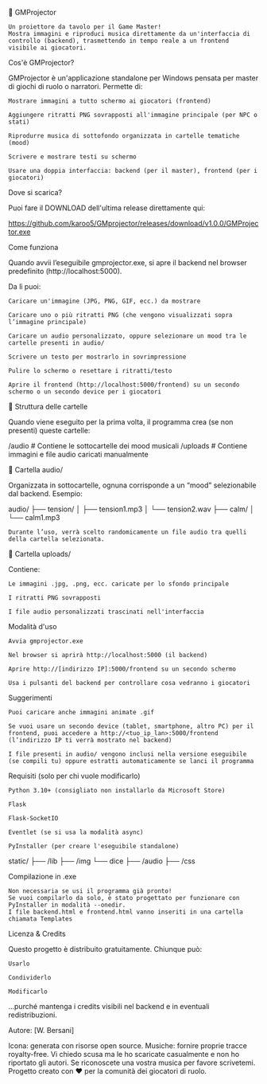 🎲 GMProjector

    Un proiettore da tavolo per il Game Master!
    Mostra immagini e riproduci musica direttamente da un'interfaccia di controllo (backend), trasmettendo in tempo reale a un frontend visibile ai giocatori.

Cos'è GMProjector?

GMProjector è un'applicazione standalone per Windows pensata per master di giochi di ruolo o narratori. Permette di:

    Mostrare immagini a tutto schermo ai giocatori (frontend)

    Aggiungere ritratti PNG sovrapposti all'immagine principale (per NPC o stati)

    Riprodurre musica di sottofondo organizzata in cartelle tematiche (mood)

    Scrivere e mostrare testi su schermo

    Usare una doppia interfaccia: backend (per il master), frontend (per i giocatori)

Dove si scarica?

Puoi fare il DOWNLOAD dell'ultima release direttamente qui:

https://github.com/karoo5/GMprojector/releases/download/v1.0.0/GMProjector.exe

Come funziona

Quando avvii l’eseguibile gmprojector.exe, si apre il backend nel browser predefinito (http://localhost:5000).

Da lì puoi:

    Caricare un'immagine (JPG, PNG, GIF, ecc.) da mostrare

    Caricare uno o più ritratti PNG (che vengono visualizzati sopra l’immagine principale)

    Caricare un audio personalizzato, oppure selezionare un mood tra le cartelle presenti in audio/

    Scrivere un testo per mostrarlo in sovrimpressione

    Pulire lo schermo o resettare i ritratti/testo

    Aprire il frontend (http://localhost:5000/frontend) su un secondo schermo o un secondo device per i giocatori

📁 Struttura delle cartelle

Quando viene eseguito per la prima volta, il programma crea (se non presenti) queste cartelle:

/audio         # Contiene le sottocartelle dei mood musicali
/uploads       # Contiene immagini e file audio caricati manualmente

📂 Cartella audio/

Organizzata in sottocartelle, ognuna corrisponde a un “mood” selezionabile dal backend.
Esempio:

audio/
├── tension/
│   ├── tension1.mp3
│   └── tension2.wav
├── calm/
│   └── calm1.mp3

    Durante l’uso, verrà scelto randomicamente un file audio tra quelli della cartella selezionata.

📂 Cartella uploads/

Contiene:

    Le immagini .jpg, .png, ecc. caricate per lo sfondo principale

    I ritratti PNG sovrapposti

    I file audio personalizzati trascinati nell'interfaccia

Modalità d'uso

    Avvia gmprojector.exe

    Nel browser si aprirà http://localhost:5000 (il backend)

    Aprire http://[indirizzo IP]:5000/frontend su un secondo schermo

    Usa i pulsanti del backend per controllare cosa vedranno i giocatori

Suggerimenti

    Puoi caricare anche immagini animate .gif

    Se vuoi usare un secondo device (tablet, smartphone, altro PC) per il frontend, puoi accedere a http://<tuo_ip_lan>:5000/frontend (l’indirizzo IP ti verrà mostrato nel backend)

    I file presenti in audio/ vengono inclusi nella versione eseguibile (se compili tu) oppure estratti automaticamente se lanci il programma

Requisiti (solo per chi vuole modificarlo)

    Python 3.10+ (consigliato non installarlo da Microsoft Store)

    Flask

    Flask-SocketIO

    Eventlet (se si usa la modalità async)

    PyInstaller (per creare l'eseguibile standalone)

static/
├── /lib
├── /img
    └── dice
├── /audio
├── /css

Compilazione in .exe

    Non necessaria se usi il programma già pronto!
    Se vuoi compilarlo da solo, è stato progettato per funzionare con PyInstaller in modalità --onedir.
    I file backend.html e frontend.html vanno inseriti in una cartella chiamata Templates

Licenza & Credits

Questo progetto è distribuito gratuitamente.
Chiunque può:

    Usarlo

    Condividerlo

    Modificarlo

…purché mantenga i credits visibili nel backend e in eventuali redistribuzioni.

Autore: [W. Bersani]

Icona: generata con risorse open source.
Musiche: fornire proprie tracce royalty-free. Vi chiedo scusa ma le ho scaricate casualmente e non ho riportato gli autori. Se riconoscete una vostra musica per favore scrivetemi.
Progetto creato con ❤️ per la comunità dei giocatori di ruolo.
